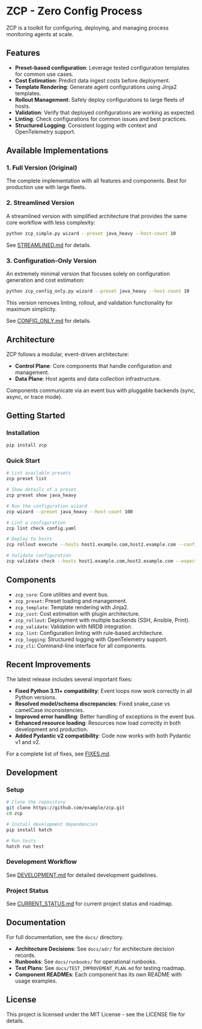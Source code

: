 # ZCP - Zero Config Process

ZCP is a toolkit for configuring, deploying, and managing process monitoring agents at scale.

## Features

- **Preset-based configuration**: Leverage tested configuration templates for common use cases.
- **Cost Estimation**: Predict data ingest costs before deployment.
- **Template Rendering**: Generate agent configurations using Jinja2 templates.
- **Rollout Management**: Safely deploy configurations to large fleets of hosts.
- **Validation**: Verify that deployed configurations are working as expected.
- **Linting**: Check configurations for common issues and best practices.
- **Structured Logging**: Consistent logging with context and OpenTelemetry support.

## Available Implementations

### 1. Full Version (Original)

The complete implementation with all features and components. Best for production use with large fleets.

### 2. Streamlined Version

A streamlined version with simplified architecture that provides the same core workflow with less complexity:

```bash
python zcp_simple.py wizard --preset java_heavy --host-count 10
```

See [STREAMLINED.md](STREAMLINED.md) for details.

### 3. Configuration-Only Version

An extremely minimal version that focuses solely on configuration generation and cost estimation:

```bash
python zcp_config_only.py wizard --preset java_heavy --host-count 10
```

This version removes linting, rollout, and validation functionality for maximum simplicity.

See [CONFIG_ONLY.md](CONFIG_ONLY.md) for details.

## Architecture

ZCP follows a modular, event-driven architecture:

- **Control Plane**: Core components that handle configuration and management.
- **Data Plane**: Host agents and data collection infrastructure.

Components communicate via an event bus with pluggable backends (sync, async, or trace mode).

## Getting Started

### Installation

```bash
pip install zcp
```

### Quick Start

```bash
# List available presets
zcp preset list

# Show details of a preset
zcp preset show java_heavy

# Run the configuration wizard
zcp wizard --preset java_heavy --host-count 100

# Lint a configuration
zcp lint check config.yaml

# Deploy to hosts
zcp rollout execute --hosts host1.example.com,host2.example.com --config config.yaml

# Validate configuration
zcp validate check --hosts host1.example.com,host2.example.com --expected 10.5
```

## Components

- `zcp_core`: Core utilities and event bus.
- `zcp_preset`: Preset loading and management.
- `zcp_template`: Template rendering with Jinja2.
- `zcp_cost`: Cost estimation with plugin architecture.
- `zcp_rollout`: Deployment with multiple backends (SSH, Ansible, Print).
- `zcp_validate`: Validation with NRDB integration.
- `zcp_lint`: Configuration linting with rule-based architecture.
- `zcp_logging`: Structured logging with OpenTelemetry support.
- `zcp_cli`: Command-line interface for all components.

## Recent Improvements

The latest release includes several important fixes:

- **Fixed Python 3.11+ compatibility**: Event loops now work correctly in all Python versions.
- **Resolved model/schema discrepancies**: Fixed snake_case vs camelCase inconsistencies.
- **Improved error handling**: Better handling of exceptions in the event bus.
- **Enhanced resource loading**: Resources now load correctly in both development and production.
- **Added Pydantic v2 compatibility**: Code now works with both Pydantic v1 and v2.

For a complete list of fixes, see [FIXES.md](FIXES.md).

## Development

### Setup

```bash
# Clone the repository
git clone https://github.com/example/zcp.git
cd zcp

# Install development dependencies
pip install hatch

# Run tests
hatch run test
```

### Development Workflow

See [DEVELOPMENT.md](DEVELOPMENT.md) for detailed development guidelines.

### Project Status

See [CURRENT_STATUS.md](CURRENT_STATUS.md) for current project status and roadmap.

## Documentation

For full documentation, see the `docs/` directory.

- **Architecture Decisions**: See `docs/adr/` for architecture decision records.
- **Runbooks**: See `docs/runbooks/` for operational runbooks.
- **Test Plans**: See `docs/TEST_IMPROVEMENT_PLAN.md` for testing roadmap.
- **Component READMEs**: Each component has its own README with usage examples.

## License

This project is licensed under the MIT License - see the LICENSE file for details.

